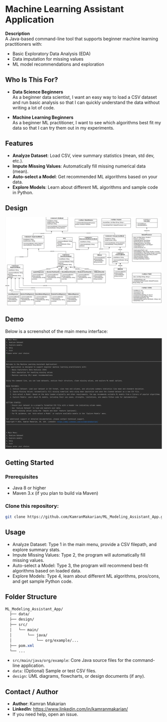 # Machine Learning Assistant Application

**Description**  
A Java-based command-line tool that supports beginner machine learning practitioners with:
- Basic Exploratory Data Analysis (EDA)
- Data imputation for missing values
- ML model recommendations and exploration

## Who Is This For?

- **Data Science Beginners**  
  As a beginner data scientist, I want an easy way to load a CSV dataset and run basic analysis so that I can quickly understand the data without writing a lot of code.

- **Machine Learning Beginners**  
  As a beginner ML practitioner, I want to see which algorithms best fit my data so that I can try them out in my experiments.

## Features
- **Analyze Dataset**: Load CSV, view summary statistics (mean, std dev, etc.).
- **Impute Missing Values**: Automatically fill missing numerical data (mean).
- **Auto-select a Model**: Get recommended ML algorithms based on your data.
- **Explore Models**: Learn about different ML algorithms and sample code in Python.

## Design
![alt text](ml-modeling-assistant-uml.jpg)

## Demo
Below is a screenshot of the main menu interface:

![alt text](image-1.png)

## Getting Started

### Prerequisites
- Java 8 or higher
- Maven 3.x (if you plan to build via Maven)

### Clone this repository:
   ```bash
   git clone https://github.com/KamranMakarian/ML_Modeling_Assistant_App.git
   ```

## Usage
- Analyze Dataset: Type 1 in the main menu, provide a CSV filepath, and explore summary stats.
- Impute Missing Values: Type 2, the program will automatically fill missing values.
- Auto-select a Model: Type 3, the program will recommend best-fit algorithms based on loaded data.
- Explore Models: Type 4, learn about different ML algorithms, pros/cons, and get sample Python code.

## Folder Structure
```css
ML_Modeling_Assistant_App/
  ├── data/
  ├── design/
  ├── src/
  │   └── main/
  │       └── java/
  │           └── org/example/...
  ├── pom.xml
  └── ...
```
- `src/main/java/org/example`: Core Java source files for the command-line application.
- `data`: (Optional) Sample or test CSV files.
- `design`: UML diagrams, flowcharts, or design documents (if any).

## Contact / Author
- **Author**: Kamran Makarian
- **LinkedIn**: https://www.linkedin.com/in/kamranmakarian/
- If you need help, open an issue.



